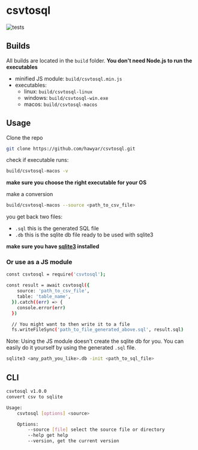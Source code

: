 # csvtosql

![tests](https://github.com/hawyar/csvtosql/actions/workflows/test.yaml/badge.svg)

## Builds

All builds are located in the `build` folder. **You don't need Node.js to run the executables**

- minified JS module: `build/csvtosql.min.js`
- executables:
  - linux: `build/csvtosql-linux`
  - windows: `build/csvtosql-win.exe`
  - macos: `build/csvtosql-macos`

## Usage

Clone the repo

```bash
git clone https://github.com/hawyar/csvtosql.git
```

check if executable runs:

```bash
build/csvtosql-macos -v
```

**make sure you choose the right executable for your OS**

make a conversion

```bash
build/csvtosql-macos --source <path_to_csv_file>
```

you get back two files:

- `.sql` this is the generated SQL file
- `.db` this is the sqlite db file ready to be used with sqlite3

**make sure you have [sqlite3](https://www.sqlite.org/download.html) installed**

### Or use as a JS module

```bash
const csvtosql = require('csvtosql');

const result = await csvtosql({
	source: 'path_to_csv_file',
    table: 'table_name',
  }).catch((err) => {
    console.error(err)
  })

  // You might want to then write it to a file
  fs.writeFileSync('path_to_file_generated_above.sql', result.sql)
```

Note: Using the JS module doesn't create the sqlite db for you. You can easily do it yourself by using the generated `.sql` file.

```bash
sqlite3 <any_path_you_like>.db -init <path_to_sql_file>
```

## CLI

```bash
csvtosql v1.0.0
convert csv to sqlite

Usage:
	csvtosql [options] <source>

	Options:
  		--source [file] select the source file or directory
  		--help get help
  		--version, get the current version
```
